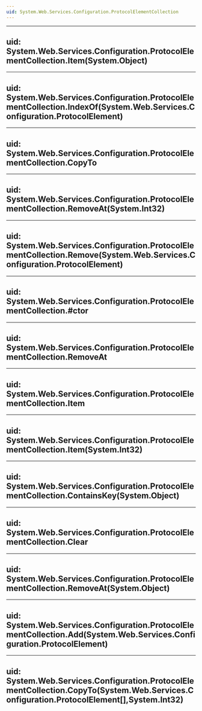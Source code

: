 ```yaml
---
uid: System.Web.Services.Configuration.ProtocolElementCollection
---
```


---
uid: System.Web.Services.Configuration.ProtocolElementCollection.Item(System.Object)
---

---
uid: System.Web.Services.Configuration.ProtocolElementCollection.IndexOf(System.Web.Services.Configuration.ProtocolElement)
---

---
uid: System.Web.Services.Configuration.ProtocolElementCollection.CopyTo
---

---
uid: System.Web.Services.Configuration.ProtocolElementCollection.RemoveAt(System.Int32)
---

---
uid: System.Web.Services.Configuration.ProtocolElementCollection.Remove(System.Web.Services.Configuration.ProtocolElement)
---

---
uid: System.Web.Services.Configuration.ProtocolElementCollection.#ctor
---

---
uid: System.Web.Services.Configuration.ProtocolElementCollection.RemoveAt
---

---
uid: System.Web.Services.Configuration.ProtocolElementCollection.Item
---

---
uid: System.Web.Services.Configuration.ProtocolElementCollection.Item(System.Int32)
---

---
uid: System.Web.Services.Configuration.ProtocolElementCollection.ContainsKey(System.Object)
---

---
uid: System.Web.Services.Configuration.ProtocolElementCollection.Clear
---

---
uid: System.Web.Services.Configuration.ProtocolElementCollection.RemoveAt(System.Object)
---

---
uid: System.Web.Services.Configuration.ProtocolElementCollection.Add(System.Web.Services.Configuration.ProtocolElement)
---

---
uid: System.Web.Services.Configuration.ProtocolElementCollection.CopyTo(System.Web.Services.Configuration.ProtocolElement[],System.Int32)
---
